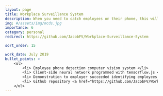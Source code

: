 ```yaml
---
layout: page
title: Workplace Surveillance System
description: When you need to catch employees on their phone, this will do the trick!
img: #/assets/img/mcds.jpg
importance: 6
category: personal
redirect: https://github.com/JacobFV/Workplace-Surveillance-System

sort_order: 15

work_date: July 2019
bullet_points: >
    <ul>
        <li> Employee phone detection computer vision system </li>
        <li> Client-side neural network programmed with tensorflow.js </li>
        <li> Demonstration to employer succeeded identifying employees on their phone, but employer not willing to pay to use </li>
        <li> Github repository <a href="https://github.com/JacobFV/Workplace-Surveillance-System">JacobFV/Workplace-Surveillance-System</a> </li>
    </ul>
---
```

